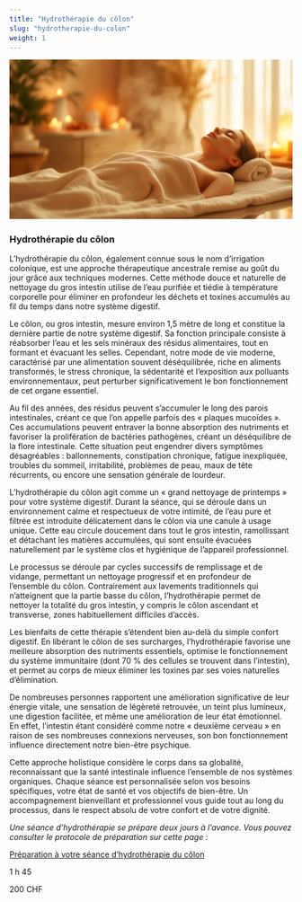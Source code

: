 ```yaml
---
title: "Hydrothérapie du côlon"
slug: "hydrotherapie-du-colon"
weight: 1
---
```


![Hydrothérapie du côlon](./images/hydrotherapie-colon.jpg)

### Hydrothérapie du côlon

L’hydrothérapie du côlon, également connue sous le nom d’irrigation colonique, est une approche thérapeutique ancestrale remise au goût du jour grâce aux techniques modernes. Cette méthode douce et naturelle de nettoyage du gros intestin utilise de l’eau purifiée et tiédie à température corporelle pour éliminer en profondeur les déchets et toxines accumulés au fil du temps dans notre système digestif.

Le côlon, ou gros intestin, mesure environ 1,5 mètre de long et constitue la dernière partie de notre système digestif. Sa fonction principale consiste à réabsorber l’eau et les sels minéraux des résidus alimentaires, tout en formant et évacuant les selles. Cependant, notre mode de vie moderne, caractérisé par une alimentation souvent déséquilibrée, riche en aliments transformés, le stress chronique, la sédentarité et l’exposition aux polluants environnementaux, peut perturber significativement le bon fonctionnement de cet organe essentiel.

Au fil des années, des résidus peuvent s’accumuler le long des parois intestinales, créant ce que l’on appelle parfois des « plaques mucoïdes ». Ces accumulations peuvent entraver la bonne absorption des nutriments et favoriser la prolifération de bactéries pathogènes, créant un déséquilibre de la flore intestinale. Cette situation peut engendrer divers symptômes désagréables : ballonnements, constipation chronique, fatigue inexpliquée, troubles du sommeil, irritabilité, problèmes de peau, maux de tête récurrents, ou encore une sensation générale de lourdeur.

L’hydrothérapie du côlon agit comme un « grand nettoyage de printemps » pour votre système digestif. Durant la séance, qui se déroule dans un environnement calme et respectueux de votre intimité, de l’eau pure et filtrée est introduite délicatement dans le côlon via une canule à usage unique. Cette eau circule doucement dans tout le gros intestin, ramollissant et détachant les matières accumulées, qui sont ensuite évacuées naturellement par le système clos et hygiénique de l’appareil professionnel.

Le processus se déroule par cycles successifs de remplissage et de vidange, permettant un nettoyage progressif et en profondeur de l’ensemble du côlon. Contrairement aux lavements traditionnels qui n’atteignent que la partie basse du côlon, l’hydrothérapie permet de nettoyer la totalité du gros intestin, y compris le côlon ascendant et transverse, zones habituellement difficiles d’accès.

Les bienfaits de cette thérapie s’étendent bien au\-delà du simple confort digestif. En libérant le côlon de ses surcharges, l’hydrothérapie favorise une meilleure absorption des nutriments essentiels, optimise le fonctionnement du système immunitaire (dont 70 % des cellules se trouvent dans l’intestin), et permet au corps de mieux éliminer les toxines par ses voies naturelles d’élimination.

De nombreuses personnes rapportent une amélioration significative de leur énergie vitale, une sensation de légèreté retrouvée, un teint plus lumineux, une digestion facilitée, et même une amélioration de leur état émotionnel. En effet, l’intestin étant considéré comme notre « deuxième cerveau » en raison de ses nombreuses connexions nerveuses, son bon fonctionnement influence directement notre bien\-être psychique.

Cette approche holistique considère le corps dans sa globalité, reconnaissant que la santé intestinale influence l’ensemble de nos systèmes organiques. Chaque séance est personnalisée selon vos besoins spécifiques, votre état de santé et vos objectifs de bien\-être. Un accompagnement bienveillant et professionnel vous guide tout au long du processus, dans le respect absolu de votre confort et de votre dignité.


*Une séance d’hydrothérapie se prépare deux jours à l’avance.
Vous pouvez consulter le protocole de préparation sur cette page :*

[Préparation à votre séance d’hydrothérapie du côlon](preparation-hydrotherapie.html)

1 h 45

200 CHF
